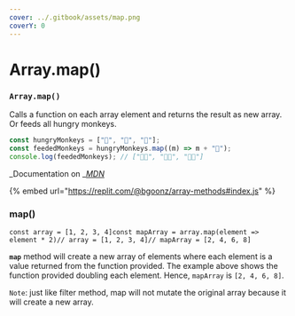 ```yaml
---
cover: ../.gitbook/assets/map.png
coverY: 0
---
```


# Array.map()

### `Array.map()` <a href="d50b" id="d50b"></a>

Calls a function on each array element and returns the result as new array. Or feeds all hungry monkeys.

```javascript
const hungryMonkeys = ["🐒", "🦍", "🦧"];
const feededMonkeys = hungryMonkeys.map((m) => m + "🍌");
console.log(feededMonkeys); // ["🐒🍌", "🦍🍌", "🦧🍌"]
```

\_Documentation on \_[_MDN_](https://developer.mozilla.org/docs/Web/JavaScript/Reference/Global_Objects/Array/map)

{% embed url="https://replit.com/@bgoonz/array-methods#index.js" %}

### map() <a href="230b" id="230b"></a>

```
const array = [1, 2, 3, 4]const mapArray = array.map(element => element * 2)// array = [1, 2, 3, 4]// mapArray = [2, 4, 6, 8]
```

**`map`** method will create a new array of elements where each element is a value returned from the function provided. The example above shows the function provided doubling each element. Hence, `mapArray` is `[2, 4, 6, 8]`.

`Note`: just like filter method, map will not mutate the original array because it will create a new array.
